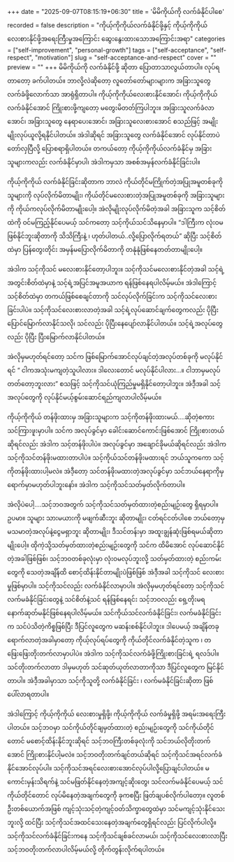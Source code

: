 +++
date = "2025-09-07T08:15:19+06:30"
title = 'မိမိကိုယ်ကို လက်ခံနိုင်ပါစေ'
recorded = false
description = "ကိုယ့်ကိုကိုယ်လက်ခံနိုင်ဖို့နှင့် ကိုယ့်ကိုကိုယ်လေးစားနိုင်ဖို့အရေးကြီးမှုအကြောင်း ဆွေးနွေးထားသောအကြောင်းအရာ"
categories = ["self-improvement", "personal-growth"]
tags = ["self-acceptance", "self-respect", "motivation"]
slug = "self-acceptance-and-respect"
cover = ""
preview = ""
+++
မိမိကိုယ်ကို လက်ခံနိုင်ဖို့ ဆိုတာ ပြောတာသာလွယ်တာပါ။ လုပ်ရတာတော့ ခက်ပါတယ်။ ဘာလို့လဲဆိုတော့ လူတော်တော်များများက အခြားသူတွေ လက်ခံဖို့လောက်သာ အာရုံရှိတာပါ။ ကိုယ့်ကိုကိုယ်လေးစားနိုင်အောင်၊ ကိုယ့်ကိုကိုယ် လက်ခံနိုင်အောင် ကြိုးစားဖို့ကျတော့ မတွေးမိတတ်ကြပါဘူး။ အခြားသူလက်ခံလာအောင်၊ အခြားသူတွေ နေရာပေးအောင်၊ အခြားသူလေးစားအောင် စသည်ဖြင့် အမျိုးမျိုးလုပ်ယူလို့ရနိုင်ပါတယ်။ အဲဒါဆိုရင် အခြားသူတွေ လက်ခံနိုင်အောင် လုပ်နိုင်တာပဲ တော်လှပြီလို့ ပြောစရာရှိပါတယ်။ တကယ်တော့ ကိုယ့်ကိုကိုယ်လက်ခံနိုင်မှ အခြားသူများကလည်း လက်ခံနိုင်မှာပါ၊ အဲဒါကမှသာ အစစ်အမှန်လက်ခံနိုင်ခြင်းပါ။

ကိုယ့်ကိုကိုယ် လက်ခံနိုင်ခြင်းဆိုတာက ဘာလဲ
ကိုယ်တိုင်မကြိုက်တဲ့အပြုအမူတစ်ခုကို သူများကို လုပ်လိုက်မိတာမျိုး၊ ကိုယ်တိုင်မလေးစားတဲ့အပြုအမူတစ်ခုကို အခြားသူများကို ကိုယ်ကလုပ်လိုက်မိတာမျိုးပေါ့။ အဲလိုမျိုးလုပ်လိုက်မိတဲ့အခါ အခြားသူက သင့်စိတ်ထဲကို ဝင်မကြည့်နိုင်ပေမယ့် သင်ကတော့ သင့်ကိုယ်သင်သိနေမှာပါ။ “ဒါကြီးက လုံးဝမဖြစ်နိုင်ဘူးဆိုတာကို သိသိကြီးနဲ့ ၊ ဟုတ်ပါတယ်..လို့ပြောလိုက်ရတယ်” ဆိုပြီး သင့်စိတ်ထဲမှာ ပြန်တွေးတိုင်း အမှန်မပြောလိုက်မိတာကို တနုံနုံဖြစ်နေတတ်တာမျိုးပေါ့။

အဲဒါက သင့်ကိုသင် မလေးစားနိုင်တော့ပါဘူး။ သင့်ကိုသင်မလေးစားနိုင်တဲ့အခါ သင့်ရဲ့အတွင်းစိတ်ထဲမှာနဲ့ သင့်ရဲ့အပြင်အမူအယာက ရန်ဖြစ်နေရပါလိမ့်မယ်။ အဲဒါကြောင့် သင့်စိတ်ထဲမှာ တကယ်ဖြစ်စေချင်တာကို သင်လုပ်လိုက်ခြင်းက သင့်ကိုသင်လေးစားခြင်းပါပဲ။ သင့်ကိုသင်လေးစားလာတဲ့အခါ သင့်ရဲ့လုပ်ဆောင်ချက်တွေကလည်း ပိုပြီး ပြောင်မြောက်လာနိုင်သလို၊ သင်လည်း ပိုပြီးနေပျော်လာနိုင်ပါတယ်။
သင့်ရဲ့အလုပ်တွေလည်း ပိုပြီး ပြီးမြောက်လာနိုင်ပါတယ်။

အဲလိုမှမဟုတ်ရင်တော့ သင်က ဖြစ်မြောက်အောင်လုပ်ချင်တဲ့အလုပ်တစ်ခုကို မလုပ်နိုင်ရင်
“ ငါကအသုံးမကျတဲ့သူပါလား။ ဒါလေးတောင် မလုပ်နိုင်ပါလား…။ ငါဘာမှမလုပ်တတ်တော့ဘူးလား” စသဖြင့် သင့်ကိုသင်ယုံကြည်မှုမရှိနိုင်တော့ပါဘူး။ အဲဒီ့အခါ သင့်အလုပ်တွေကို လုပ်နိုင်မယ့်စွမ်းဆောင်ရည်ကျလာပါလိမ့်မယ်။

ကိုယ့်ကိုကိုယ် တန်ဖိုးထားမှ အခြားသူများက သင့်ကိုတန်ဖိုးထားမယ်….ဆိုတဲ့စကား သင်ကြားဖူးမှာပါ။ သင်က အလုပ်ခွင်မှာ ခေါင်းဆောင်ကောင်းဖြစ်အောင် ကြိုးစားတယ်ဆိုရင်လည်း အဲဒါက သင့်တန်ဖိုးပါပဲ။ အလုပ်ခွင်မှာ အချောင်ခိုမယ်ဆိုရင်လည်း အဲဒါက သင့်ကိုသင်တန်ဖိုးမထားတာပါပဲ။ သင့်ကိုယ်သင်တန်ဖိုးမထားရင် ဘယ်သူကကော သင့်ကိုတန်ဖိုးထားပါ့မလဲ။ အဲဒီ့တော့ သင်တန်ဖိုးမထားတဲ့အလုပ်ခွင်မှာ သင်ဘယ်နေရာကိုမှ ရောက်မှာမဟုတ်ပါဘူးနော်။ အဲဒါက သင့်ကိုသင်သတ်မှတ်လိုက်တာပါ။

အဲလိုပဲပေါ့….သင့်ဘဝအတွက် သင့်ကိုသင်သတ်မှတ်ထားတဲ့စည်းမျဉ်းတွေ ရှိရမှာပါ။ ဥပမာ။ သူများ သားမယားကို မဖျက်ဆီးဘူး ဆိုတာမျိုး၊ ငတ်ရင်ငတ်ပါစေ ဘယ်တော့မှ မသမာတဲ့အလုပ်နဲ့ငွေမရှာဘူး ဆိုတာမျိုး၊ ဒီသင်တန်းမှာ အထူးချွန်ဆုံးဖြစ်ရမယ်ဆိုတာမျိုးပေါ့။ ထိုကဲ့သို့သတ်မှတ်ထားတဲ့စည်းမျဉ်းတွေကို သင်က ထိမိအောင် လုပ်ဆောင်နိုင်တဲ့အခါဖြစ်ဖြစ်၊ သင့်ဘဝတစ်ခုလုံးမှာ လုံးဝမလုပ်ဘူးလို့ သတ်မှတ်ထားတဲ့ စည်းကမ်းတွေကို သေတဲ့အချိန်ထိ စောင့်ထိန်းနိုင်တာမျိုးပဲဖြစ်ဖြစ် အဲဒီ့အခါ သင့်ကိုသင် လေးစားမှုဖြစ်မှာပါ။ သင့်ကိုသင်လည်း လက်ခံနိုင်လာမှာပါ။ အဲလိုမှမဟုတ်ရင်တော့ သင့်ကိုသင်လက်မခံနိုင်ခြင်းတွေနဲ့ သင်စိတ်နဲ့သင် ရန်ဖြစ်နေရင်း သင့်ဘဝလည်း ရှေ့တိုးမရ နောက်ဆုတ်မနိုင်ဖြစ်နေရပါလိမ့်မယ်။ သင်ကိုယ်သင်လက်ခံနိုင်ခြင်း၊ လက်မခံနိုင်ခြင်းက သင်ပဲသိတဲ့ကိစ္စဖြစ်ပြီး ဒီပြင်လူတွေက မဆန်းစစ်နိုင်ပါဘူး။ ဒါပေမယ့် အချိန်တခုရောက်လာတဲ့အခါမှာတော့ ကိုယ့်လုပ်ရပ်တွေကို ကိုယ်တိုင်လက်ခံနိုင်တဲ့သူက ၊ တဖြေးဖြေးတိုးတက်လာမှာပါပဲ။ အဲဒါက သင့်ကိုသင်လက်ခံဖို့ကြိုးစားခြင်းရဲ့ ရလဒ်ပါ။ သင်တိုးတက်လာတာ ဒါမှမဟုတ် သင်ဆုတ်ယုတ်လာတာကိုသာ ဒီပြင်လူတွေက မြင်နိုင်တာပါ။ အဲဒီ့အခါမှာသာ သင့်ကိုသူတို့ လက်ခံနိုင်ခြင်း ၊ လက်မခံနိုင်ခြင်းဆိုတာ ဖြစ်ပေါ်လာရတာပါ။

အဲဒါကြောင့် ကိုယ့်ကိုကိုယ် လေးစားမှုရှိဖို့၊ ကိုယ့်ကိုကိုယ် လက်ခံမှုရှိဖို့ အရမ်းအရေးကြီးပါတယ်။ သင့်ဘဝမှာ သင်ကိုယ်တိုင်ချမှတ်ထားတဲ့ စည်းမျဉ်းတွေကို သင်ကိုယ်တိုင်တောင် မစောင့်ထိန်းနိုင်ဘူးဆိုရင် သင့်ဘဝကြီးတစ်ခုလုံးကို သင်ဘယ်လိုတိုးတက်အောင် ကြိုးစားနိုင်ပါ့မလဲ။ သင့်ဘဝတိုးတက်ချင်တယ်ဆိုရင် သင့်ကိုသင်အရင်လက်ခံနိုင်အောင်လုပ်ပါ။ သင့်ကိုသင်အရင်လေးစားအောင်လုပ်ပါလို့ပြောချင်ပါတယ်။
မကောင်းမှန်းသိရက်နဲ့ သင်မဖြတ်နိုင်နေတဲ့အကျင့်ဆိုးတွေ၊ သင်လက်မခံနိုင်ပေမယ့် သင်ကိုယ်တိုင်တောင် လုပ်မိနေတဲ့အချက်တွေကို ခုကစပြီး ဖြတ်ချပစ်လိုက်ပါတော့။ လူတစ်ဦးတစ်ယောက်အဖြစ် ကျင့်သုံးသင့်တဲ့ကျင့်ဝတ်သိက္ခာတွေထဲမှာ သင်မကျင့်သုံးနိုင်သေးဘူးလို့ ထင်ပြီး သင့်ကိုသင်အထင်သေးနေတဲ့အချက်တွေရှိရင်လည်း ပြင်လိုက်ပါလို့။ သင့်ကိုသင်လက်ခံနိုင်ခြင်းကနေ သင့်ကိုသင်ချစ်ခင်လာမယ်၊ သင့်ကိုသင်လေးစားလာပြီး သင့်ဘဝတိုးတက်လာပါလိမ့်မယ်လို့ တိုက်တွန်းလိုက်ရပါတယ်။ 